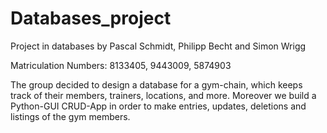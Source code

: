 # Databases_project
Project in databases by Pascal Schmidt, Philipp Becht and Simon Wrigg

Matriculation Numbers: 8133405, 9443009, 5874903

The group decided to design a database for a gym-chain, which keeps track of their members, trainers, locations, and more. Moreover we build a Python-GUI CRUD-App in order to make entries, updates, deletions and listings of the gym members.
